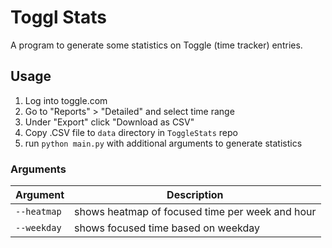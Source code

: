 # Toggl Stats
A program to generate some statistics on Toggle (time tracker) entries.

## Usage
1. Log into toggle.com
2. Go to "Reports" > "Detailed" and select time range
3. Under "Export" click "Download as CSV"
4. Copy .CSV file to `data` directory in `ToggleStats` repo
5. run `python main.py` with additional arguments to generate statistics


### Arguments
| Argument | Description |
| --- | --- |
| `--heatmap` | shows heatmap of focused time per week and hour |
| `--weekday` | shows focused time based on weekday |
